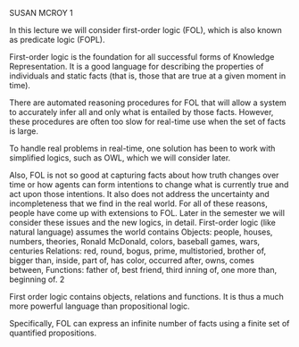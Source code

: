 ﻿SUSAN MCROY
1

In this lecture we will consider first-order logic (FOL), which is also known as predicate logic (FOPL).

First-order logic is the foundation for all successful forms of Knowledge Representation. It is a good language for describing the properties of individuals and static facts (that is, those that are true at a given moment in time).

There are automated reasoning procedures for FOL that will allow a system to accurately infer all and only what is entailed by those facts. However, these procedures are often too slow for real-time use when the set of facts is large.

To handle real problems in real-time, one solution has been to work with simplified logics, such as OWL, which we will consider later.

Also, FOL is not so good at capturing facts about how truth changes over time or how agents can form intentions to change what is currently true and act upon those intentions. It also does not address the uncertainty and incompleteness that we find in the real world. For all of these reasons, people have come up with extensions to FOL. Later in the semester we will consider these issues and the new logics, in detail. 
First-order logic (like natural language) assumes the world contains
Objects: people, houses, numbers, theories, Ronald McDonald, colors, baseball games, wars, centuries
Relations: red, round, bogus, prime, multistoried, brother of, bigger than, inside, part of, has color, occurred after, owns, comes between, 
Functions: father of, best friend, third inning of, one more than, beginning of.
2

First order logic contains objects, relations and functions. It is thus a much more powerful language than propositional logic.

Specifically, FOL can express an infinite number of facts using a finite set of quantified propositions.
